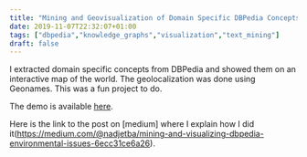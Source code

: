 ```yaml
---
title: "Mining and Geovisualization of Domain Specific DBPedia Concepts"
date: 2019-11-07T22:32:07+01:00
tags: ["dbpedia","knowledge_graphs","visualization","text_mining"]
draft: false
---
```


I extracted domain specific concepts from DBPedia and showed them on an interactive map of the world. The geolocalization was done using Geonames. This was a fun project to do. <!--more-->

The demo is available [here](https://nadjet.github.io/environmental_issues/).

Here is the link to the post on [medium] where I explain how I did it(https://medium.com/@nadjetba/mining-and-visualizing-dbpedia-environmental-issues-6ecc31ce6a26).
